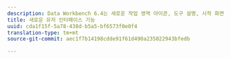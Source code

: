 ```yaml
---
description: Data Workbench 6.4는 새로운 작업 영역 아이콘, 도구 설명, 시작 화면 및 F1 단축키를 도움말에 추가합니다.
title: 새로운 유저 인터페이스 기능
uuid: cda1f15f-5a78-438d-b5a5-bf6573f0e0f4
translation-type: tm+mt
source-git-commit: aec1f7b14198cdde91f61d490a235022943bfedb

---
```




